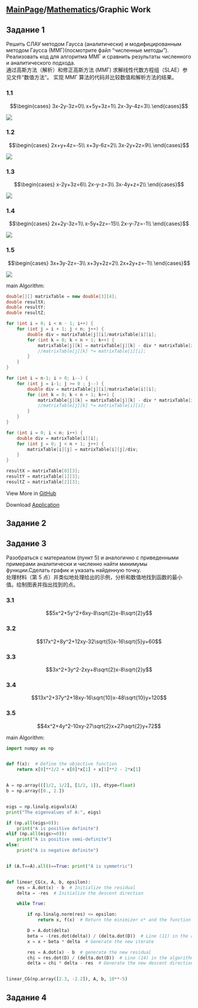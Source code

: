 <head>
  <script src="https://cdn.mathjax.org/mathjax/latest/MathJax.js?config=TeX-AMS-MML_HTMLorMML" type="text/javascript"></script>
  <script type="text/x-mathjax-config">
    MathJax.Hub.Config({
      tex2jax: {
      skipTags: ['script', 'noscript', 'style', 'textarea', 'pre'],
      inlineMath: [['$','$']]
      }
    });
  </script>
</head>

## [MainPage](../index.md)/[Mathematics](README.md)/Graphic Work

## Задание 1

Решить СЛАУ методом Гаусса (аналитически) и модифицированным методом Гаусса (ММГ)(посмотрите файл “численные методы”). Реализовать код для алгоритма ММГ и сравнить результаты численного и аналитического подхода.  
通过高斯方法（解析）和修正高斯方法 (ММГ) 求解线性代数方程组（SLAE）参见文件“数值方法”。 实现 ММГ 算法的代码并比较数值和解析方法的结果。

### 1.1

$$\begin{cases}
    3x-2y-3z=0\\
    x+5y+3z=1\\
    2x-3y-4z=3\\
\end{cases}$$

![](pic/GraphicWork1-1.png)

### 1.2

$$\begin{cases}
    2x+y+4z=-5\\
    x+3y-6z=2\\
    3x-2y+2z=9\\
\end{cases}$$

![](pic/GraphicWork1-2.png)

### 1.3

$$\begin{cases}
    x-2y+3z=6\\
    2x-y-z=3\\
    3x-4y+z=2\\
\end{cases}$$

![](pic/GraphicWork1-3.png)

### 1.4

$$\begin{cases}
    2x+2y-3z=1\\
    x-5y+2z=-15\\
    2x-y-7z=-1\\
\end{cases}$$

![](pic/GraphicWork1-4.png)

### 1.5

$$\begin{cases}
    3x+3y-2z=-3\\
    x+3y+2z=2\\
    2x+2y+z=-1\\
\end{cases}$$

![](pic/GraphicWork1-5.png)

main Algorithm:

```Java
double[][] matrixTable = new double[3][4];
double resultX;
double resultY;
double resultZ;

for (int i = 0; i < n - 1; i++) {
    for (int j = i + 1; j < n; j++) {
        double div = matrixTable[j][i]/matrixTable[i][i];
        for (int k = 0; k < n + 1; k++) {
            matrixTable[j][k] = matrixTable[j][k] - div * matrixTable[i][k];
            //matrixTable[j][k] *= matrixTable[i][i];
        }
    }
}

for (int i = n-1; i > 0; i--) {
    for (int j = i-1; j >= 0 ; j--) {
        double div = matrixTable[j][i]/matrixTable[i][i];
        for (int k = 0; k < n + 1; k++) {
            matrixTable[j][k] = matrixTable[j][k] - div * matrixTable[i][k];
            //matrixTable[j][k] *= matrixTable[i][i];
        }
    }
}

for (int i = 0; i < n; i++) {
    double div = matrixTable[i][i];
    for (int j = 0; j < n + 1; j++) {
        matrixTable[i][j] = matrixTable[i][j]/div;
    }
}

resultX = matrixTable[0][3];
resultY = matrixTable[1][3];
resultZ = matrixTable[2][3];
```

View More in [GitHub](https://github.com/Tolia-GH/Semester-2/tree/main/Mathematic/GraphicWork)

Download [Application](https://github.com/Tolia-GH/Semester-2/releases/download/Mathematic/GraphicWork.jar)

## Задание 2

## Задание 3

Разобраться с материалом (пункт 5) и аналогично с приведенными примерами аналитически и численно найти минимумы функции.Сделать график и указать найденную точку.  
处理材料（第 5 点）并类似地处理给出的示例，分析和数值地找到函数的最小值。绘制图表并指出找到的点。

### 3.1

$$5x^2+5y^2+6xy-8\sqrt{2}x-8\sqrt{2}y$$

### 3.2

$$17x^2+8y^2+12xy-32\sqrt{5}x-16\sqrt{5}y+60$$

### 3.3

$$3x^2+3y^2-2xy+8\sqrt{2}x-8\sqrt{2}y$$

### 3.4

$$13x^2+37y^2+18xy-16\sqrt{10}x-48\sqrt{10}y+120$$

### 3.5

$$4x^2+4y^2-10xy-27\sqrt{2}x+27\sqrt{2}y+72$$

main Algorithm:

```python
import numpy as np


def f(x):  # Define the objective function
    return x[0]**2/2 + x[0]*x[1] + x[1]**2 - 2*x[1]


A = np.array(([1/2, 1/2], [1/2, 1]), dtype=float)
b = np.array([0., 2.])


eigs = np.linalg.eigvals(A)
print("The eigenvalues of A:", eigs)

if (np.all(eigs>0)):
    print("A is positive definite")
elif (np.all(eigs>=0)):
    print("A is positive semi-definite")
else:
    print("A is negative definite")


if (A.T==A).all()==True: print("A is symmetric")


def linear_CG(x, A, b, epsilon):
    res = A.dot(x) - b  # Initialize the residual
    delta = -res  # Initialize the descent direction

    while True:

        if np.linalg.norm(res) <= epsilon:
            return x, f(x)  # Return the minimizer x* and the function value f(x*)

        D = A.dot(delta)
        beta = -(res.dot(delta)) / (delta.dot(D))  # Line (11) in the algorithm
        x = x + beta * delta  # Generate the new iterate

        res = A.dot(x) - b  # generate the new residual
        chi = res.dot(D) / (delta.dot(D))  # Line (14) in the algorithm
        delta = chi * delta - res  # Generate the new descent direction


linear_CG(np.array([2.3, -2.2]), A, b, 10**-5)
```

## Задание 4